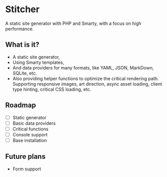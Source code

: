 # Stitcher

A static site generator with PHP and Smarty, with a focus on high performance.

## What is it?

- A static site generator,
- Using Smarty templates,
- And data providers for many formats, like YAML, JSON, MarkDown, SQLite, etc.
- Also providing helper functions to optimize the critical rendering path. Supporting responsive images, art direction, async asset loading, client type hinting, critical CSS loading, etc.

## Roadmap

- [ ] Static generator
- [ ] Basic data providers
- [ ] Critical functions
- [ ] Console support
- [ ] Base installation

## Future plans

- Form support
